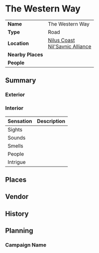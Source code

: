 # The Western Way

|||
| --- | --- |
| **Name** | The Western Way | place.4
| **Type** | Road |
| **Location** | [Nilus Coast](../../civilisations/nilsavnic-alliance/states/nilus-coast.md)<br>[Nil'Savnic Alliance](../../civilisations/nilsavnic-alliance/nilsavnic-alliance.md) |
| **Nearby Places** | |
| **People** | |

## Summary

### Exterior

### Interior

| Sensation | Description |
| ---- | --- |
| Sights | |
| Sounds | |
| Smells | |
| People | |
| Intrigue | |

## Places

## Vendor

## History

## Planning

### Campaign Name
